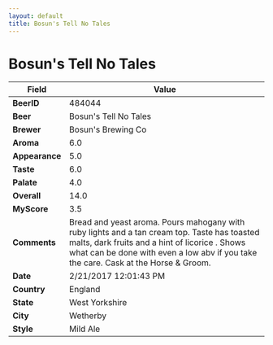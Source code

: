 ```yaml
---
layout: default
title: Bosun's Tell No Tales
---
```


# Bosun's Tell No Tales

| Field         | Value     |
|---------------|-----------|
| **BeerID** | 484044 |
| **Beer** | Bosun's Tell No Tales |
| **Brewer** | Bosun&#39;s Brewing Co |
| **Aroma** | 6.0 |
| **Appearance** | 5.0 |
| **Taste** | 6.0 |
| **Palate** | 4.0 |
| **Overall** | 14.0 |
| **MyScore** | 3.5 |
| **Comments** | Bread and yeast aroma. Pours mahogany with ruby lights and a tan cream top. Taste has toasted malts, dark fruits and a hint of licorice . Shows what can be done with even a low abv if you take the care. Cask at the Horse & Groom. |
| **Date** | 2/21/2017 12:01:43 PM |
| **Country** | England |
| **State** | West Yorkshire |
| **City** | Wetherby |
| **Style** | Mild Ale |
